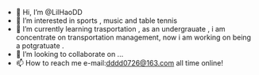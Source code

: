 - 👋 Hi, I’m @LilHaoDD
- 👀 I’m interested in sports , music and table tennis
- 🌱 I’m currently learning trasportation , as an undergrauate , i am concentrate on transportation management, now i am working on being a potgratuate .
- 💞️ I’m looking to collaborate on ...
- 📫 How to reach me    e-mail:dddd0726@163.com   all time online!

<!---
LilHaoDD/LilHaoDD is a ✨ special ✨ repository because its `README.md` (this file) appears on your GitHub profile.
You can click the Preview link to take a look at your changes.
--->
